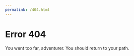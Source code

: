 ```yaml
---
permalink: /404.html
---
```


# Error 404

You went too far, adventurer.
You should return to your path.
